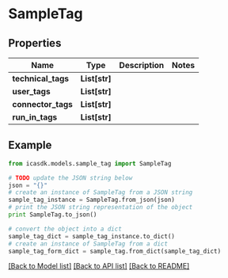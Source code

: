 # SampleTag


## Properties
Name | Type | Description | Notes
------------ | ------------- | ------------- | -------------
**technical_tags** | **List[str]** |  | 
**user_tags** | **List[str]** |  | 
**connector_tags** | **List[str]** |  | 
**run_in_tags** | **List[str]** |  | 

## Example

```python
from icasdk.models.sample_tag import SampleTag

# TODO update the JSON string below
json = "{}"
# create an instance of SampleTag from a JSON string
sample_tag_instance = SampleTag.from_json(json)
# print the JSON string representation of the object
print SampleTag.to_json()

# convert the object into a dict
sample_tag_dict = sample_tag_instance.to_dict()
# create an instance of SampleTag from a dict
sample_tag_form_dict = sample_tag.from_dict(sample_tag_dict)
```
[[Back to Model list]](../README.md#documentation-for-models) [[Back to API list]](../README.md#documentation-for-api-endpoints) [[Back to README]](../README.md)


